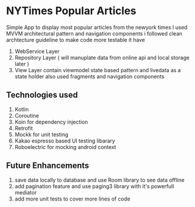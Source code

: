# NYTimes Popular Articles
Simple App to display most popular articles from the newyork times 
I used  MVVM  architectural pattern and navigation components  i followed clean archtecture guideline to make code more testable it have
1. WebService Layer
2. Repository Layer ( will manuplate data from online api and local storage later )
3. View Layer contain viewmodel state based pattern and livedata as a state holder also used fragments and navigation components  


## Technologies used 
1. Kotlin  
2. Coroutine
3. Koin  for dependency injection
4. Retrofit
5. Mockk for unit testing
6. Kakao espresso based UI testing libarary  
7. Roboelectric for mocking android context 

## Future Enhancements 
1. save data locally to database and use Room library to see data offline
2. add pagination feature and use paging3 library with it's powerfull mediator
3. add more unit tests to cover more lines of code 

